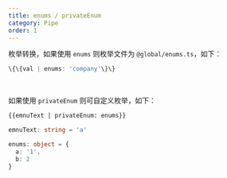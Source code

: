 ```yaml
---
title: enums / privateEnum
category: Pipe
order: 1
---
```


枚举转换，如果使用 `enums` 则枚举文件为 `@global/enums.ts`，如下：

```typescript
\{\{val | enums: 'company'\}\}
```

<br>

如果使用 `privateEnum` 则可自定义枚举，如下：

```html
{{emnuText | privateEnum: enums}}
```

```typescript
emnuText: string = 'a'

enums: object = {
  a: '1',
  b: 2
}
```

